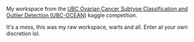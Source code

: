 My workspace from the [UBC Ovarian Cancer Subtype Classification and Outlier Detection (UBC-OCEAN)](https://www.kaggle.com/competitions/UBC-OCEAN/overview) kaggle competition.

It's a mess, this was my raw workspace, warts and all. Enter at your own discretion lol.
